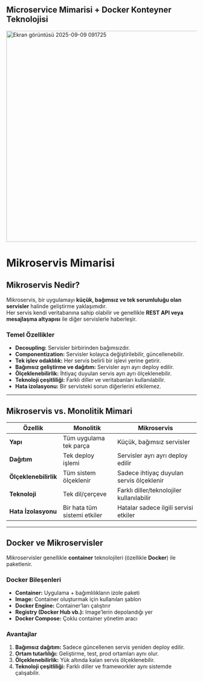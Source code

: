 
## Microservice Mimarisi + Docker Konteyner Teknolojisi

<img width="903" height="559" alt="Ekran görüntüsü 2025-09-09 091725" src="https://github.com/user-attachments/assets/b3264511-5c83-485c-b70d-7781d6718542" />


# Mikroservis Mimarisi

## Mikroservis Nedir?
Mikroservis, bir uygulamayı **küçük, bağımsız ve tek sorumluluğu olan servisler** halinde geliştirme yaklaşımıdır.  
Her servis kendi veritabanına sahip olabilir ve genellikle **REST API veya mesajlaşma altyapısı** ile diğer servislerle haberleşir.  

### Temel Özellikler
- **Decoupling:** Servisler birbirinden bağımsızdır.  
- **Componentization:** Servisler kolayca değiştirilebilir, güncellenebilir.  
- **Tek işlev odaklılık:** Her servis belirli bir işlevi yerine getirir.  
- **Bağımsız geliştirme ve dağıtım:** Servisler ayrı ayrı deploy edilir.  
- **Ölçeklenebilirlik:** İhtiyaç duyulan servis ayrı ayrı ölçeklenebilir.  
- **Teknoloji çeşitliliği:** Farklı diller ve veritabanları kullanılabilir.  
- **Hata izolasyonu:** Bir servisteki sorun diğerlerini etkilemez.  

---

## Mikroservis vs. Monolitik Mimari
| Özellik | Monolitik | Mikroservis |
|---------|------------|-------------|
| **Yapı** | Tüm uygulama tek parça | Küçük, bağımsız servisler |
| **Dağıtım** | Tek deploy işlemi | Servisler ayrı ayrı deploy edilir |
| **Ölçeklenebilirlik** | Tüm sistem ölçeklenir | Sadece ihtiyaç duyulan servis ölçeklenir |
| **Teknoloji** | Tek dil/çerçeve | Farklı diller/teknolojiler kullanılabilir |
| **Hata İzolasyonu** | Bir hata tüm sistemi etkiler | Hatalar sadece ilgili servisi etkiler |

---

## Docker ve Mikroservisler
Mikroservisler genellikle **container** teknolojileri (özellikle **Docker**) ile paketlenir.  

### Docker Bileşenleri
- **Container:** Uygulama + bağımlılıkların izole paketi  
- **Image:** Container oluşturmak için kullanılan şablon  
- **Docker Engine:** Container’ları çalıştırır  
- **Registry (Docker Hub vb.):** Image’lerin depolandığı yer  
- **Docker Compose:** Çoklu container yönetim aracı  

### Avantajlar
1. **Bağımsız dağıtım:** Sadece güncellenen servis yeniden deploy edilir.  
2. **Ortam tutarlılığı:** Geliştirme, test, prod ortamları aynı olur.  
3. **Ölçeklenebilirlik:** Yük altında kalan servis ölçeklenebilir.  
4. **Teknoloji çeşitliliği:** Farklı diller ve frameworkler aynı sistemde çalışabilir.  
